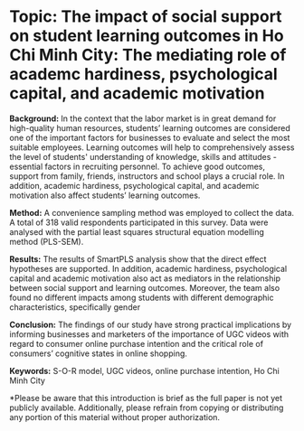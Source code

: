 # Topic: The impact of social support on student learning outcomes in Ho Chi Minh City: The mediating role of academc hardiness, psychological capital, and academic motivation

**Background:** In the context that the labor market is in great demand for high-quality human resources, students’ learning outcomes are considered one of the important factors for businesses to evaluate and select the most suitable employees. Learning outcomes will help to comprehensively assess the level of students' understanding of knowledge, skills and attitudes - essential factors in recruiting personnel. To achieve good outcomes, support from family, friends, instructors and school plays a crucial role. In addition, academic hardiness, psychological capital, and academic motivation also affect students’ learning outcomes. 

**Method:** A convenience sampling method was employed to collect the data. A total of 318 valid respondents participated in this survey. Data were analysed with the partial least squares structural equation modelling method (PLS-SEM).

**Results:** The results of SmartPLS analysis show that the direct effect hypotheses are supported. In addition, academic hardiness, psychological capital and academic motivation also act as mediators in the relationship between social support and learning outcomes. Moreover, the team also found no different impacts among students with different demographic characteristics, specifically gender

**Conclusion:** The findings of our study have strong practical implications by informing businesses and marketers of the importance of UGC videos with regard to consumer online purchase intention and the critical role of consumers’ cognitive states in online shopping.

**Keywords:** S-O-R model, UGC videos, online purchase intention, Ho Chi Minh City

*Please be aware that this introduction is brief as the full paper is not yet publicly available. Additionally, please refrain from copying or distributing any portion of this material without proper authorization.
